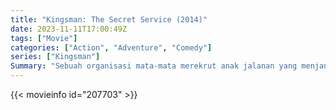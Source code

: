 ```yaml
---
title: "Kingsman: The Secret Service (2014)"
date: 2023-11-11T17:00:49Z
tags: ["Movie"]
categories: ["Action", "Adventure", "Comedy"]
series: ["Kingsman"]
Summary: "Sebuah organisasi mata-mata merekrut anak jalanan yang menjanjikan ke dalam program pelatihan badan tersebut, sementara ancaman global muncul dari seorang jenius teknologi yang sinting."
---
```


<mux-player stream-type="on-demand"
src="https://kp3d-my.sharepoint.com/personal/ryoo_kp3d_onmicrosoft_com/_layouts/15/download.aspx?share=Efp2Lv6c7QFGtmdBNxWTgYMBM5GTyrmIhBx7wmFYqKmpHQ" prefer-playback="mse" controls>

</mux-player>


{{< movieinfo id="207703" >}}

<script src="https://cdn.jsdelivr.net/npm/@mux/mux-player"></script>

 <script type="application/ld+json ">
{
"@context": "https://schema.org/",
"@type": "VideoObject",
"name": "Kingsman: The Secret Service (2014)",
"contentUrl": "https://stream.mux.com/mAguFf5YDaMowYPVxrmH01mUELP1OR9MVtXJtMqtEWSU.m3u8",
"thumbnailUrl": "https://www.themoviedb.org/t/p/original/7KH0ItqWpQUSwS2E8jYiDoMU7Wb.jpg?width=314&fit_mode=preserve&time=25",
"uploadDate": "2023-11-11T17:00:49Z",
}

</script>

